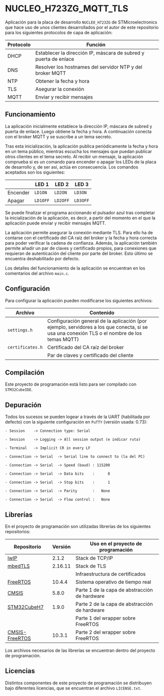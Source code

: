 # NUCLEO_H723ZG_MQTT_TLS

Aplicación para la placa de desarrollo ``NUCLEO_H723ZG`` de STMicroelectronics que hace uso de unos clientes desarrollados por el autor de este repositorio para los siguientes protocolos de capa de aplicación:

| Protocolo | Función                                                          |
| --------- | ---------------------------------------------------------------- |
| DHCP      | Establecer la dirección IP, máscara de subred y puerta de enlace |
| DNS       | Resolver los hostnames del servidor NTP y del broker MQTT        |
| NTP       | Obtener la fecha y hora                                          |
| TLS       | Asegurar la conexión                                             |
| MQTT      | Enviar y recibir mensajes                                        |

## Funcionamiento

La aplicación inicialmente establece la dirección IP, máscara de subred y puerta de enlace. Luego obtiene la fecha y hora. A continuación conecta con el broker MQTT y se suscribe a un tema secreto.

Tras esta inicialización, la aplicación publica periódicamente la fecha y hora en un tema público, mientras escucha los mensajes que puedan publicar otros clientes en el tema secreto. Al recibir un mensaje, la aplicación comprueba si es un comando para encender o apagar los LEDs de la placa de desarrollo y, de ser así, actúa en consecuencia. Los comandos aceptados son los siguientes:

|          | LED 1      | LED 2      | LED 3      |
| -------- | ---------- | ---------- | ---------- |
| Encender | ``LD1ON``  | ``LD2ON``  | ``LD3ON``  |
| Apagar   | ``LD1OFF`` | ``LD2OFF`` | ``LD3OFF`` |

Se puede finalizar el programa accionando el pulsador azul tras completar la inicialización de la aplicación, es decir, a partir del momento en el que la aplicación puede enviar y recibir mensajes MQTT.

La aplicación permite asegurar la conexión mediante TLS. Para ello ha de contarse con el certificado del CA raíz del broker y la fecha y hora correcta para poder verificar la cadena de confianza. Además, la aplicación también permite añadir un par de claves y certificado propios, para conexiones que requieran de autenticación del cliente por parte del broker. Esto último se encuentra deshabilitado por defecto.

Los detalles del funcionamiento de la aplicación se encuentran en los comentarios del archivo ``main.c``.

## Configuración

Para configurar la aplicación pueden modificarse los siguientes archivos:

| Archivo            | Contenido                                                                                                                                    |
| ------------------ | -------------------------------------------------------------------------------------------------------------------------------------------- |
| ``settings.h``     | Configuración general de la aplicación (por ejemplo, servidores a los que conecta, si se usa una conexión TLS o el nombre de los temas MQTT) |
| ``certificates.h`` | Certificado del CA raíz del broker                                                                                                           |
|                    | Par de claves y certificado del cliente                                                                                                      |

## Compilación

Este proyecto de programación está listo para ser compilado con ``STM32CubeIDE``.

## Depuración

Todos los sucesos se pueden logear a través de la UART (habilitada por defecto) con la siguiente configuración en ``PuTTY`` (versión usada: 0.73):

``- Session    -> Connection type: Serial                         ``

``- Session    -> Logging -> All session output (e indicar ruta)  ``

``- Terminal   -> Implicit CR in every LF                         ``

``- Connection -> Serial  -> Serial line to connect to (la del PC)``

``- Connection -> Serial  -> Speed (baud) : 115200                ``

``- Connection -> Serial  -> Data bits    :      8                ``

``- Connection -> Serial  -> Stop bits    :      1                ``

``- Connection -> Serial  -> Parity       :   None                ``

``- Connection -> Serial  -> Flow control :   None                ``

## Librerías

En el proyecto de programación son utilizadas librerías de los siguientes repositorios:

| Repositorio                                                                | Versión | Uso en el proyecto de programación             |
| -------------------------------------------------------------------------- | ------- | ---------------------------------------------- |
| [lwIP](http://download.savannah.nongnu.org/releases/lwip/)                 | 2.1.2   | Stack de TCP/IP                                |
| [mbedTLS](https://github.com/ARMmbed/mbedtls/releases/)                    | 2.16.11 | Stack de TLS                                   |
|                                                                            |         | Infraestructura de certificados                |
| [FreeRTOS](https://github.com/FreeRTOS/FreeRTOS/releases/)                 | 10.4.4  | Sistema operativo de tiempo real               |
| [CMSIS](https://github.com/ARM-software/CMSIS_5/releases/)                 | 5.8.0   | Parte 1 de la capa de abstracción de hardware  |
| [STM32CubeH7](https://github.com/STMicroelectronics/STM32CubeH7/releases/) | 1.9.0   | Parte 2 de la capa de abstracción de hardware  |
|                                                                            |         | Parte 1 del wrapper sobre FreeRTOS             |
| [CMSIS-FreeRTOS](https://github.com/ARM-software/CMSIS-FreeRTOS/releases/) | 10.3.1  | Parte 2 del wrapper sobre FreeRTOS             |

Los archivos necesarios de las librerías se encuentran dentro del proyecto de programación.

## Licencias

Distintos componentes de este proyecto de programación se distribuyen bajo diferentes licencias, que se encuentran el archivo ``LICENSE.txt``.
